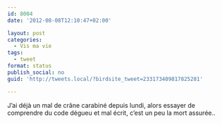 ```yaml
---
id: 8004
date: '2012-08-08T12:10:47+02:00'

layout: post
categories:
  - Vis ma vie
tags:
  - tweet
format: status
publish_social: no
guid: 'http://tweets.local/?birdsite_tweet=233173409817825281'

---
```


J’ai déjà un mal de crâne carabiné depuis lundi, alors essayer de comprendre du code dégueu et mal écrit, c’est un peu la mort assurée..